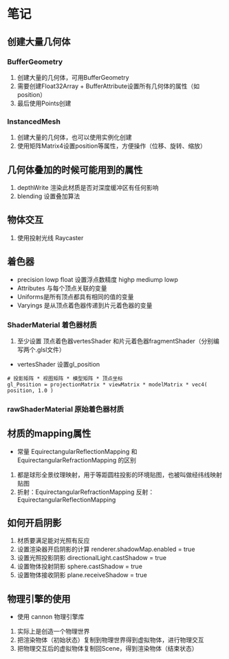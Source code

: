 # 笔记

## 创建大量几何体
### BufferGeometry
1. 创建大量的几何体，可用BufferGeometry
2. 需要创建Float32Array + BufferAttribute设置所有几何体的属性（如position）
3. 最后使用Points创建
### InstancedMesh
1. 创建大量的几何体，也可以使用实例化创建
2. 使用矩阵Matrix4设置position等属性，方便操作（位移、旋转、缩放）

## 几何体叠加的时候可能用到的属性
1. depthWrite 渲染此材质是否对深度缓冲区有任何影响
2. blending 设置叠加算法
## 物体交互
1. 使用投射光线 Raycaster
## 着色器 
- precision lowp float 设置浮点数精度 highp mediump lowp
- Attributes 与每个顶点关联的变量
- Uniforms是所有顶点都具有相同的值的变量
- Varyings 是从顶点着色器传递到片元着色器的变量
### ShaderMaterial 着色器材质
1. 至少设置 顶点着色器vertesShader 和片元着色器fragmentShader（分别编写两个.glsl文件）
- vertesShader 设置gl_position
```
# 投影矩阵 * 视图矩阵 * 模型矩阵 * 顶点坐标
gl_Position = projectionMatrix * viewMatrix * modelMatrix * vec4( position, 1.0 )
```
### rawShaderMaterial 原始着色器材质
## 材质的mapping属性
- 常量 EquirectangularReflectionMapping 和 EquirectangularRefractionMapping 的区别
1. 都是球形全景纹理映射，用于等距圆柱投影的环境贴图，也被叫做经纬线映射贴图
2. 折射：EquirectangularRefractionMapping 反射：EquirectangularReflectionMapping

## 如何开启阴影
1. 材质要满足能对光照有反应
2. 设置渲染器开启阴影的计算 renderer.shadowMap.enabled = true
3. 设置光照投影阴影  directionalLight.castShadow = true
4. 设置物体投射阴影  sphere.castShadow = true
5. 设置物体接收阴影  plane.receiveShadow = true

## 物理引擎的使用
- 使用 cannon 物理引擎库
1. 实际上是创造一个物理世界
2. 把渲染物体（初始状态）复制到物理世界得到虚拟物体，进行物理交互
3. 把物理交互后的虚拟物体复制回Scene，得到渲染物体（结束状态）